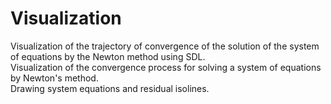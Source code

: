 # Visualization
Visualization of the trajectory of convergence of the solution of the system of equations by the Newton method using SDL.<br>
Visualization of the convergence process for solving a system of equations by Newton's method.<br>
Drawing system equations and residual isolines.
